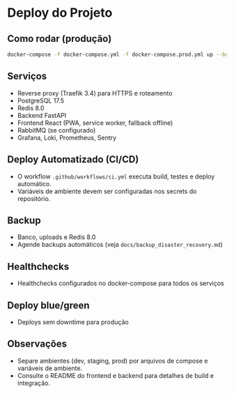 # Deploy do Projeto

## Como rodar (produção)
```bash
docker-compose -f docker-compose.yml -f docker-compose.prod.yml up --build
```

## Serviços
- Reverse proxy (Traefik 3.4) para HTTPS e roteamento
- PostgreSQL 17.5
- Redis 8.0
- Backend FastAPI
- Frontend React (PWA, service worker, fallback offline)
- RabbitMQ (se configurado)
- Grafana, Loki, Prometheus, Sentry

## Deploy Automatizado (CI/CD)
- O workflow `.github/workflows/ci.yml` executa build, testes e deploy automático.
- Variáveis de ambiente devem ser configuradas nos secrets do repositório.

## Backup
- Banco, uploads e Redis 8.0
- Agende backups automáticos (veja `docs/backup_disaster_recovery.md`)

## Healthchecks
- Healthchecks configurados no docker-compose para todos os serviços

## Deploy blue/green
- Deploys sem downtime para produção

## Observações
- Separe ambientes (dev, staging, prod) por arquivos de compose e variáveis de ambiente.
- Consulte o README do frontend e backend para detalhes de build e integração. 